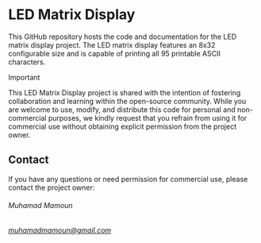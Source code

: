 # LED Matrix Display

This GitHub repository hosts the code and documentation for the LED matrix display project. The LED matrix display features an 8x32 configurable size and is capable of printing all 95 printable ASCII characters.



> [!IMPORTANT]
> This LED Matrix Display project is shared with the intention of fostering collaboration and learning within the open-source community. While you are welcome to use, modify, and distribute this code for personal and non-commercial purposes, we kindly request that you refrain from using it for commercial use without obtaining explicit permission from the project owner.



## Contact

If you have any questions or need permission for commercial use, please contact the project owner:

###### Muhamad Mamoun
###### muhamadmamoun@gmail.com